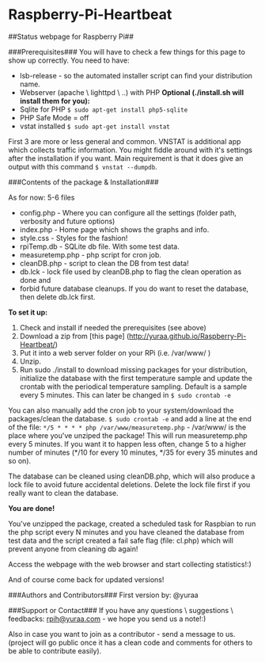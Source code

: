 Raspberry-Pi-Heartbeat
======================

##Status webpage for Raspberry Pi##

###Prerequisites###
You will have to check a few things for this page to show up correctly. You need to have:

* lsb-release - so the automated installer script can find your distribution name.
* Webserver (apache \ lighttpd \ ..) with PHP
**Optional (./install.sh will install them for you):**
* Sqlite for PHP `$ sudo apt-get install php5-sqlite`
* PHP Safe Mode = off
* vstat installed `$ sudo apt-get install vnstat`

First 3 are more or less general and common. VNSTAT is additional app which collects traffic information. You might fiddle around with it's settings after the installation if you want. Main requirement is that it does give an output with this command `$ vnstat --dumpdb`.

###Contents of the package & Installation###

As for now: 5-6 files

* config.php - Where you can configure all the settings (folder path, verbosity and future options)
* index.php - Home page which shows the graphs and info.
* style.css - Styles for the fashion!
* rpiTemp.db - SQLite db file. With some test data.
* measuretemp.php - php script for cron job.
* cleanDB.php - script to clean the DB from test data!
* db.lck - lock file used by cleanDB.php to flag the clean operation as done and
* forbid future database cleanups. If you do want to reset the database, then delete db.lck first.

**To set it up:**

1. Check and install if needed the prerequisites (see above)
2. Download a zip from [this page] (http://yuraa.github.io/Raspberry-Pi-Heartbeat/) 
3. Put it into a web server folder on your RPi (i.e. /var/www/ )
4. Unzip.
5. Run sudo ./install to download missing packages for your distribution,
initialize the database with the first temperature sample and update the crontab with the periodical temperature sampling. Default is a sample every 5 minutes. This can later be changed in `$ sudo crontab -e`

You can also manually add the cron job to your system/download the
packages/clean the database. `$ sudo crontab -e` and add a line at the end of the file: 
`*/5 * * * * php /var/www/measuretemp.php` - /var/www/ is the place where you've
unziped the package! This will run measuretemp.php every 5 minutes. If you want
it to happen less often, change 5 to a higher number of minutes (*/10 for every
10 minutes, */35 for every 35 minutes and so on).

The database can be cleaned using cleanDB.php, which will also produce a lock
file to avoid future  accidental deletions. Delete the lock file first if you
really want to clean the database.

**You are done!**

You've unzipped the package, created a scheduled task for Raspbian to run the php script every N minutes and you have cleaned the database from test data and the script created a fail safe flag (file: cl.php) which will prevent anyone from cleaning db again!

Access the webpage with the web browser and start collecting statistics!:)

And of course come back for updated versions!

###Authors and Contributors###
First version by: @yuraa

###Support or Contact###
If you have any questions \ suggestions \ feedbacks: rpih@yuraa.com - we hope you send us a note!:)

Also in case you want to join as a contributor - send a message to us. (project will go public once it has a clean code and comments for others to be able to contribute easily).

